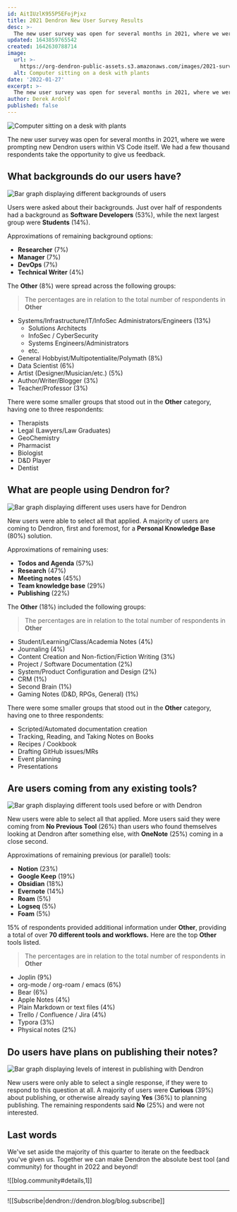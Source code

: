 ```yaml
---
id: AitIUzlK955P5EFojPjxz
title: 2021 Dendron New User Survey Results
desc: >-
  The new user survey was open for several months in 2021, where we were prompting new Dendron users within VS Code itself. We had few thousand  respondents take that opportunity to give us feedback.
updated: 1643859765542
created: 1642630788714
image:
  url: >-
    https://org-dendron-public-assets.s3.amazonaws.com/images/2021-survey-banner.png
  alt: Computer sitting on a desk with plants
date: '2022-01-27'
excerpt: >-
  The new user survey was open for several months in 2021, where we were prompting new Dendron users within VS Code itself. We had a few thousand respondents take that opportunity to give us feedback.
author: Derek Ardolf
published: false
---
```


![Computer sitting on a desk with plants](https://org-dendron-public-assets.s3.amazonaws.com/images/2021-survey-banner.png)

The new user survey was open for several months in 2021, where we were prompting new Dendron users within VS Code itself. We had a few thousand respondents take the opportunity to give us feedback.

## What backgrounds do our users have?

![Bar graph displaying different backgrounds of users](https://org-dendron-public-assets.s3.amazonaws.com/images/2021-survey-primary-background.png)

Users were asked about their backgrounds. Just over half of respondents had a background as **Software Developers** (53%), while the next largest group were **Students** (14%).

Approximations of remaining background options:

- **Researcher** (7%)
- **Manager** (7%)
- **DevOps** (7%)
- **Technical Writer** (4%)

The **Other** (8%) were spread across the following groups:

> The percentages are in relation to the total number of respondents in **Other**

- Systems/Infrastructure/IT/InfoSec Administrators/Engineers (13%)
  - Solutions Architects
  - InfoSec / CyberSecurity
  - Systems Engineers/Administrators
  - etc.
- General Hobbyist/Multipotentialite/Polymath (8%)
- Data Scientist (6%)
- Artist (Designer/Musician/etc.) (5%)
- Author/Writer/Blogger (3%)
- Teacher/Professor (3%)

There were some smaller groups that stood out in the **Other** category, having one to three respondents:

- Therapists
- Legal (Lawyers/Law Graduates)
- GeoChemistry 
- Pharmacist
- Biologist
- D&D Player
- Dentist

## What are people using Dendron for?

![Bar graph displaying different uses users have for Dendron](https://org-dendron-public-assets.s3.amazonaws.com/images/2021-survey-purpose-of-dendron.png)

New users were able to select all that applied. A majority of users are coming to Dendron, first and foremost, for a **Personal Knowledge Base** (80%) solution.

Approximations of remaining uses:

- **Todos and Agenda** (57%)
- **Research** (47%)
- **Meeting notes** (45%)
- **Team knowledge base** (29%)
- **Publishing** (22%)

The **Other** (18%) included the following groups:

> The percentages are in relation to the total number of respondents in **Other**

- Student/Learning/Class/Academia Notes (4%)
- Journaling (4%)
- Content Creation and Non-fiction/Fiction Writing (3%)
- Project / Software Documentation (2%)
- System/Product Configuration and Design (2%)
- CRM (1%)
- Second Brain (1%)
- Gaming Notes (D&D, RPGs, General) (1%)

There were some smaller groups that stood out in the **Other** category, having one to three respondents:

- Scripted/Automated documentation creation
- Tracking, Reading, and Taking Notes on Books
- Recipes / Cookbook
- Drafting GitHub issues/MRs
- Event planning
- Presentations

## Are users coming from any existing tools?

![Bar graph displaying different tools used before or with Dendron](https://org-dendron-public-assets.s3.amazonaws.com/images/2021-survey-previous-tools.png)

New users were able to select all that applied. More users said they were coming from **No Previous Tool** (26%) than users who found themselves looking at Dendron after something else, with **OneNote** (25%) coming in a close second.

Approximations of remaining previous (or parallel) tools:

- **Notion** (23%)
- **Google Keep** (19%)
- **Obsidian** (18%)
- **Evernote** (14%)
- **Roam** (5%)
- **Logseq** (5%)
- **Foam** (5%)

15% of respondents provided additional information under **Other**, providing a total of over **70 different tools and workflows.** Here are the top **Other** tools listed.

> The percentages are in relation to the total number of respondents in **Other**

- Joplin (9%)
- org-mode / org-roam / emacs (6%)
- Bear (6%)
- Apple Notes (4%)
- Plain Markdown or text files (4%)
- Trello / Confluence / Jira (4%)
- Typora (3%)
- Physical notes (2%)

## Do users have plans on publishing their notes?

![Bar graph displaying levels of interest in publishing with Dendron](https://org-dendron-public-assets.s3.amazonaws.com/images/2021-survey-publishing-interest.png)

New users were only able to select a single response, if they were to respond to this question at all. A majority of users were **Curious** (39%) about publishing, or otherwise already saying **Yes** (36%) to planning publishing. The remaining respondents said **No** (25%) and were not interested.

## Last words

We've set aside the majority of this quarter to iterate on the feedback you've given us. Together we can make Dendron the absolute best tool (and community) for thought in 2022 and beyond!

![[blog.community#details,1]]

---

![[Subscribe|dendron://dendron.blog/blog.subscribe]]
